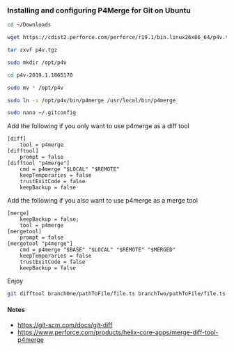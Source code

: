 ### Installing and configuring P4Merge for Git on Ubuntu

```sh
cd ~/Downloads
```

```sh
wget https://cdist2.perforce.com/perforce/r19.1/bin.linux26x86_64/p4v.tgz
```

```sh
tar zxvf p4v.tgz
```
```sh
sudo mkdir /opt/p4v
```

```sh
cd p4v-2019.1.1865170
```
```sh
sudo mv * /opt/p4v
```
```sh
sudo ln -s /opt/p4v/bin/p4merge /usr/local/bin/p4merge
```
```sh
sudo nano ~/.gitconfig
```
Add the following if you only want to use p4merge as a diff tool

```git
[diff]
    tool = p4merge
[difftool]
    prompt = false
[difftool "p4merge"]
    cmd = p4merge "$LOCAL" "$REMOTE"
    keepTemporaries = false
    trustExitCode = false
    keepBackup = false
```
Add the following if you also  want to use p4merge as a merge tool

```git
[merge]
    keepBackup = false;
    tool = p4merge
[mergetool]
    prompt = false
[mergetool "p4merge"]
    cmd = p4merge "$BASE" "$LOCAL" "$REMOTE" "$MERGED"
    keepTemporaries = false
    trustExitCode = false
    keepBackup = false
```

Enjoy

```sh
git difftool branchOne/pathToFile/file.ts branchTwo/pathToFile/file.ts
```

#### Notes
* https://git-scm.com/docs/git-diff
* https://www.perforce.com/products/helix-core-apps/merge-diff-tool-p4merge